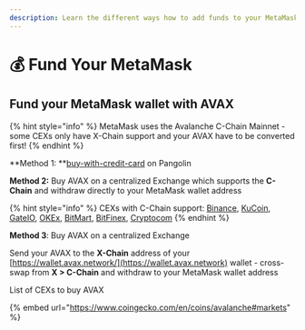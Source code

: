 ```yaml
---
description: Learn the different ways how to add funds to your MetaMask
---
```


# 💰 Fund Your MetaMask

## Fund your MetaMask wallet with **AVAX**

{% hint style="info" %}
MetaMask uses the Avalanche C-Chain Mainnet - some CEXs only have X-Chain support and your AVAX have to be converted first!
{% endhint %}

**Method 1: **[buy-with-credit-card](../learn-how-to/buy-with-credit-card/ "mention") on Pangolin

**Method 2:** Buy AVAX on a centralized Exchange which supports the **C-Chain** and withdraw directly to your MetaMask wallet address&#x20;

{% hint style="info" %}
CEXs with C-Chain support: [Binance](https://www.binance.com/en/trade/AVAX\_USDT?layout=pro), [KuCoin](https://trade.kucoin.com/AVAX-USDT), [GateIO](https://www.gate.io/tradepro/AVAX\_USDT), [OKEx](https://www.okex.com/de/trade-spot/btc-usdt), [BitMart](https://www.bitmart.com/trade/en?layout=pro\&symbol=AVAX\_USDT), [BitFinex](https://trading.bitfinex.com/t/AVAX:UST), [Cryptocom](https://crypto.com/exchange/trade/spot/AVAX\_USDT)
{% endhint %}

**Method 3**: Buy AVAX on a centralized Exchange&#x20;

Send your AVAX to the **X-Chain** address of your [https://wallet.avax.network/](https://wallet.avax.network) wallet - cross-swap from **X > C-Chain** and withdraw to your MetaMask wallet address



List of CEXs to buy AVAX

{% embed url="https://www.coingecko.com/en/coins/avalanche#markets" %}
